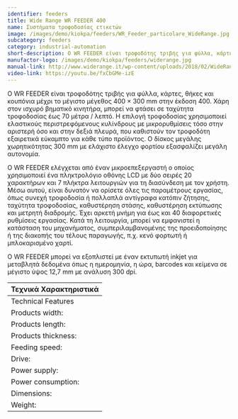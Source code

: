 ```yaml
---
identifier: feeders
title: Wide Range WR FEEDER 400
name: Συστήματα τροφοδοσίας ετικετών
image: /images/demo/kiokpa/feeders/WR_Feeder_particolare_WideRange.jpg
subcategory: feeders
category: industrial-automation
short-description: Ο WR FEEDER είναι τροφοδότης τριβής για φύλλα, κάρτες, θήκες και κουπόνια μέχρι το μέγιστο μέγεθος 400 × 300 mm στην έκδοση 400.
manufactor-logo: /images/demo/kiokpa/feeders/widerange.jpg
manual-link: http://www.widerange.it/wp-content/uploads/2018/02/WideRange_WR_FEEDER_IT.pdf
video-link: https://youtu.be/fxCbGMe-izE
---
```





Ο WR FEEDER είναι τροφοδότης τριβής για φύλλα, κάρτες, θήκες και κουπόνια μέχρι το μέγιστο μέγεθος 400 × 300 mm στην έκδοση 400. Χάρη στον ισχυρό βηματικό κινητήρα, μπορεί να φτάσει σε ταχύτητα τροφοδοσίας έως 70 μέτρα / λεπτό. Η επιλογή τροφοδοσίας χρησιμοποιεί ελαστικούς περιστρεφόμενους κυλίνδρους με μικρορυθμίσεις τόσο στην αριστερή όσο και στην δεξιά πλευρά, που καθιστούν τον τροφοδότη εξαιρετικά εύκαμπτο για κάθε τύπο προϊόντος. Ο δίσκος μεγάλης χωρητικότητας 300 mm με ελάχιστο έλεγχο φορτίου εξασφαλίζει μεγάλη αυτονομία.

Ο WR FEEDER ελέγχεται από έναν μικροεπεξεργαστή ο οποίος χρησιμοποιεί ένα πληκτρολόγιο οθόνης LCD με δύο σειρές 20 χαρακτήρων και 7 πλήκτρα λειτουργιών για τη διασύνδεση με τον χρήστη. Μέσω αυτού, είναι δυνατόν να ορίσετε όλες τις παραμέτρους εργασίας, όπως συνεχή τροφοδοσία ή πολλαπλά αντίγραφα κατόπιν ζήτησης, ταχύτητα τροφοδοσίας, καθυστέρηση στάσης, καθυστέρηση εκτύπωσης και μετρητή διαδρομής. Έχει αρκετή μνήμη για έως και 40 διαφορετικές ρυθμίσεις εργασίας. Κατά τη λειτουργία, μπορεί να εμφανιστεί η κατάσταση του μηχανήματος, συμπεριλαμβανομένης της προειδοποίησης ή της διακοπής του τέλους παραγωγής, π.χ. κενό φορτωτή ή μπλοκαρισμένο χαρτί.

Ο WR FEEDER μπορεί να εξοπλιστεί με έναν εκτυπωτή inkjet για μεταβλητά δεδομένα όπως η ημερομηνία, η ώρα, barcodes και κείμενα σε μέγιστο ύψος 12,7 mm με ανάλυση 300 dpi.



 |Τεχνικά Χαρακτηριστικά|
 |-------------|
|Technical Features |	WR FEEDER 400| 	
|Products width: |	min. 60 – max. 400 mm| 	
|Products length: |	min. 60 – max. 300 mm |	
|Products thickness: |	0,2 – 10 mm |	
|Feeding speed: |	max. 70 meters/minute |	
|Drive: |	motore passo 	|
|Power supply: |	230 Vac – 50 Hz| 	
|Power consumption: |	300 W 	|
|Dimensions: |	891 x 563 x 490 (H)| 	
|Weight: |	40 Kg |


 
